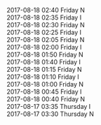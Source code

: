 2017-08-18 02:40 Friday  N  
2017-08-18 02:35 Friday  I  
2017-08-18 02:30 Friday  N  
2017-08-18 02:25 Friday  I  
2017-08-18 02:05 Friday  N  
2017-08-18 02:00 Friday  I  
2017-08-18 01:50 Friday  N  
2017-08-18 01:40 Friday  I  
2017-08-18 01:15 Friday  N  
2017-08-18 01:10 Friday  I  
2017-08-18 01:00 Friday  N  
2017-08-18 00:45 Friday  I  
2017-08-18 00:40 Friday  N  
2017-08-17 03:35 Thursday  I  
2017-08-17 03:30 Thursday  N  
